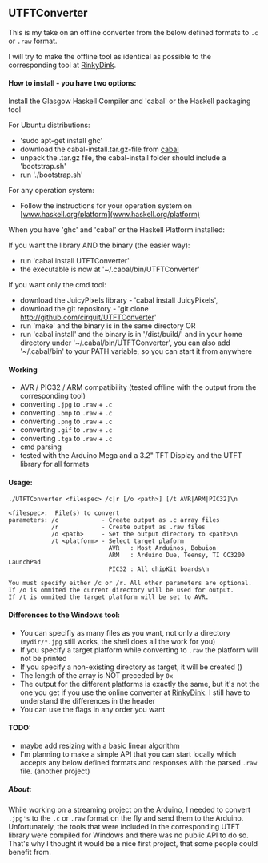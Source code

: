 ## UTFTConverter

This is my take on an offline converter from the below defined formats to `.c` or `.raw` format.

I will try to make the offline tool as identical as possible to the corresponding tool at [RinkyDink](http://www.rinkydinkelectronics.com/library.php?id=51).

#### How to install - you have two options:

Install the Glasgow Haskell Compiler and 'cabal' or the Haskell packaging tool

For Ubuntu distributions:

  * 'sudo apt-get install ghc'
  * download the cabal-install.tar.gz-file from [cabal](http://hackage.haskell.org/package/cabal-install)
  * unpack the .tar.gz file, the cabal-install folder should include a 'bootstrap.sh'
  * run './bootstrap.sh'

For any operation system:

  * Follow the instructions for your operation system on [www.haskell.org/platform](www.haskell.org/platform)


When you have 'ghc' and 'cabal' or the Haskell Platform installed:

If you want the library AND the binary (the easier way):
  * run 'cabal install UTFTConverter'
  * the executable is now at '~/.cabal/bin/UTFTConverter'

If you want only the cmd tool:
  * download the JuicyPixels library - 'cabal install JuicyPixels',
  * download the git repository - 'git clone http://github.com/cirquit/UTFTConverter'
  * run 'make' and the binary is in the same directory OR
  * run 'cabal install' and the binary is in '/dist/build/' and in your home directory under '~/.cabal/bin/UTFTConverter', you can also add '~/.cabal/bin' to your PATH variable, so you can start it from anywhere

#### Working

  * AVR / PIC32 / ARM compatibility (tested offline with the output from the corresponding tool)
  * converting `.jpg` to `.raw` + `.c`
  * converting `.bmp` to `.raw` + `.c`
  * converting `.png` to `.raw` + `.c`
  * converting `.gif` to `.raw` + `.c`
  * converting `.tga` to `.raw` + `.c`
  * cmd parsing
  * tested with the Arduino Mega and a 3.2" TFT Display and the UTFT library for all formats

#### Usage:

  ```
  ./UTFTConverter <filespec> /c|r [/o <path>] [/t AVR|ARM|PIC32]\n

  <filespec>:  File(s) to convert
  parameters: /c            - Create output as .c array files
              /r            - Create output as .raw files
              /o <path>     - Set the output directory to <path>\n
              /t <platform> - Select target plaform
                              AVR   : Most Arduinos, Bobuion
                              ARM   : Arduino Due, Teensy, TI CC3200 LaunchPad
                              PIC32 : All chipKit boards\n

  You must specify either /c or /r. All other parameters are optional.
  If /o is ommited the current directory will be used for output.
  If /t is ommited the target platform will be set to AVR.
  ```

#### Differences to the Windows tool:

  * You can specifiy as many files as you want, not only a directory (`mydir/*.jpg` still works, the shell does all the work for you)
  * If you specify a target platform while converting to `.raw` the platform will not be printed
  * If you specify a non-existing directory as target, it will be created ()
  * The length of the array is NOT preceded by `0x`
  * The output for the different platforms is exactly the same, but it's not the one you get if you use the online converter at [RinkyDink](http://www.rinkydinkelectronics.com/t_imageconverter565.php). I still have to understand the differences in the header
  * You can use the flags in any order you want

#### TODO:

  * maybe add resizing with a basic linear algorithm
  * I'm planning to make a simple API that you can start locally which accepts any below defined formats and responses with the parsed `.raw` file. (another project)


##### About:

While working on a streaming project on the Arduino, I needed to convert `.jpg's` to the `.c` or `.raw` format on the fly and send them to the Arduino. Unfortunately, the tools that were included in the corresponding UTFT library were compiled for Windows and there was no public API to do so. That's why I thought it would be a nice first project, that some people could benefit from.
